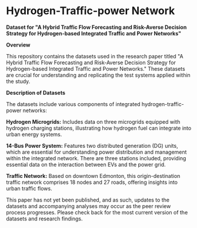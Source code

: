 # Hydrogen-Traffic-power Network


**Dataset for "A Hybrid Traffic Flow Forecasting and Risk-Averse Decision Strategy for Hydrogen-based Integrated Traffic and Power Networks"**


__Overview__

This repository contains the datasets used in the research paper titled "A Hybrid Traffic Flow Forecasting and Risk-Averse Decision Strategy for Hydrogen-based Integrated Traffic and Power Networks." These datasets are crucial for understanding and replicating the test systems applied within the study.


__Description of Datasets__

The datasets include various components of integrated hydrogen-traffic-power networks:

**Hydrogen Microgrids:** Includes data on three microgrids equipped with hydrogen charging stations, illustrating how hydrogen fuel can integrate into urban energy systems.

**14-Bus Power System:** Features two distributed generation (DG) units, which are essential for understanding power distribution and management within the integrated network. There are three stations included, providing essential data on the interaction between EVs and the power grid.

**Traffic Network:** Based on downtown Edmonton, this origin-destination traffic network comprises 18 nodes and 27 roads, offering insights into urban traffic flows.



This paper has not yet been published, and as such, updates to the datasets and accompanying analyses may occur as the peer review process progresses. Please check back for the most current version of the datasets and research findings.
